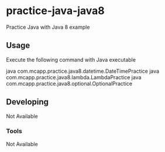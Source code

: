 # practice-java-java8

Practice Java with Java 8 example

## Usage

Execute the following command with Java executable

java com.mcapp.practice.java8.datetime.DateTimePractice
java com.mcapp.practice.java8.lambda.LambdaPractice
java com.mcapp.practice.java8.optional.OptionalPractice

## Developing

Not Available

### Tools

Not Available
